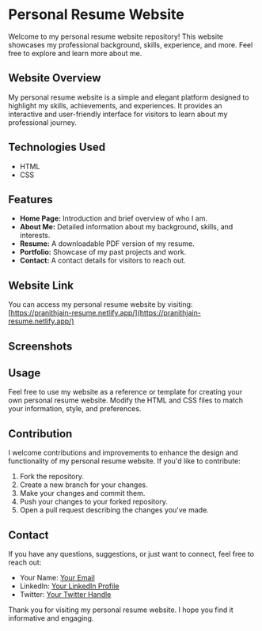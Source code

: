 # Personal Resume Website

Welcome to my personal resume website repository! This website showcases my professional background, skills, experience, and more. Feel free to explore and learn more about me.

## Website Overview

My personal resume website is a simple and elegant platform designed to highlight my skills, achievements, and experiences. It provides an interactive and user-friendly interface for visitors to learn about my professional journey.

## Technologies Used

- HTML
- CSS

## Features

- **Home Page:** Introduction and brief overview of who I am.
- **About Me:** Detailed information about my background, skills, and interests.
- **Resume:** A downloadable PDF version of my resume.
- **Portfolio:** Showcase of my past projects and work.
- **Contact:** A contact details for visitors to reach out.

## Website Link

You can access my personal resume website by visiting: [https://pranithjain-resume.netlify.app/](https://pranithjain-resume.netlify.app/)

## Screenshots



## Usage

Feel free to use my website as a reference or template for creating your own personal resume website. Modify the HTML and CSS files to match your information, style, and preferences.

## Contribution

I welcome contributions and improvements to enhance the design and functionality of my personal resume website. If you'd like to contribute:

1. Fork the repository.
2. Create a new branch for your changes.
3. Make your changes and commit them.
4. Push your changes to your forked repository.
5. Open a pull request describing the changes you've made.


## Contact

If you have any questions, suggestions, or just want to connect, feel free to reach out:

- Your Name: [Your Email](mailto:youremail@example.com)
- LinkedIn: [Your LinkedIn Profile](https://www.linkedin.com/in/yourusername/)
- Twitter: [Your Twitter Handle](https://twitter.com/yourusername/)

Thank you for visiting my personal resume website. I hope you find it informative and engaging.

